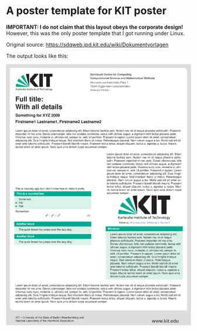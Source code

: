 # A poster template for KIT poster
**IMPORTANT: I do not claim that this layout obeys the corporate design!** However, this was the only poster template that I got running under Linux.

Original source: https://sdqweb.ipd.kit.edu/wiki/Dokumentvorlagen

The output looks like this:

![kitexample](kitexample.png)
